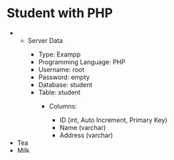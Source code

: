 # Student with PHP

<ul>
  <li>
    <ul>
      <li>Server Data</li>
      <ul>
        <li>Type: Exampp</li>
        <li>Programming Language: PHP</li>
        <li>Username: root</li>
        <li>Password: empty</li>
        <li>Database: student</li>
        <li>Table: student</li>
        <ul>
          <li>Columns:</li>
          <ul>
            <li>ID (int, Auto Increment, Primary Key)</li>
            <li>Name (varchar)</li>
            <li>Address (varchar)</li>
          </ul>
        </ul>
      </ul>
    </ul>
  </li>
  <li>Tea</li>
  <li>Milk</li>
</ul>

